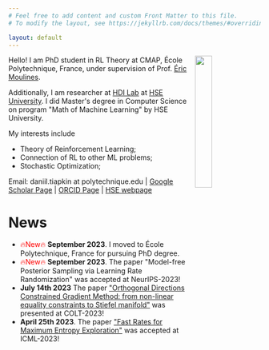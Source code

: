 ```yaml
---
# Feel free to add content and custom Front Matter to this file.
# To modify the layout, see https://jekyllrb.com/docs/themes/#overriding-theme-defaults

layout: default
---
```

<img style="float: right;" width="26%" src="https://imgur.com/ldeCCKv.png">

Hello! I am PhD student in RL Theory at CMAP, École Polytechnique, France, under supervision of Prof. [Éric Moulines](https://scholar.google.com/citations?user=_XE1LvQAAAAJ).

Additionally, I am researcher at [HDI Lab](https://cs.hse.ru/en/hdilab/) at [HSE University](https://www.hse.ru/en/). I did Master's degree in Computer Science on program "Math of Machine Learning" by HSE University.

My interests include
* Theory of Reinforcement Learning;
* Connection of RL to other ML problems;
* Stochastic Optimization;

Email: daniil.tiapkin at polytechnique.edu | [Google Scholar Page](https://scholar.google.ru/citations?user=AB23PXQAAAAJ&hl=ru) |  [ORCID Page](https://orcid.org/0000-0002-8832-7926) | [HSE webpage](https://www.hse.ru/en/staff/dtiapkin)

# News

- <span style="color:red"> &#128293;New&#128293; </span> **September 2023**. I moved to École Polytechnique, France for pursuing PhD degree.
- <span style="color:red"> &#128293;New&#128293; </span>  **September 2023**. The paper "Model-free Posterior Sampling via Learning Rate Randomization" was accepted at NeurIPS-2023!
- **July 14th 2023** The paper ["Orthogonal Directions Constrained Gradient Method: from non-linear equality constraints to Stiefel manifold"](https://proceedings.mlr.press/v195/schechtman23a.html) was presented at COLT-2023!
-  **April 25th 2023**. The paper ["Fast Rates for Maximum Entropy Exploration"](https://proceedings.mlr.press/v202/tiapkin23a.html) was accepted at ICML-2023!